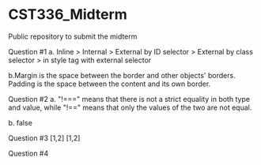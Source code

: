 # CST336_Midterm
Public repository to submit the midterm 

Question #1
a. Inline > Internal > External by ID selector > External by class selector >  in style tag with external selector

b.Margin is the space between the border and other objects' borders. Padding is the space between the content and its own border. 

Question #2
a. "!===" means that there is not a strict equality in both type and value, while "!==" means that only the values of the two are not equal.

b. false

Question #3
[1,2]
[1,2]

Question #4
  <html>
    <head>
      <title> -> text
    <body>
      <img>
      <p>
        <span> -> text
